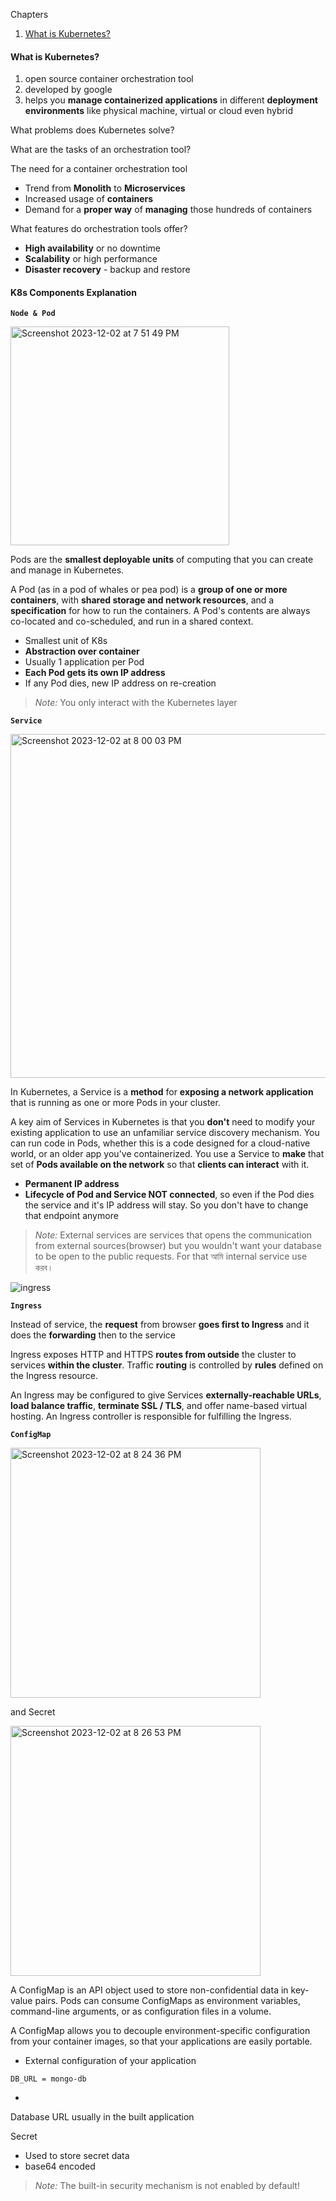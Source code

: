 Chapters

1. [What is Kubernetes?](#what-is-kubernetes)



#### What is Kubernetes? 

1. open source container orchestration tool
2. developed by google
3. helps you **manage containerized applications** in different **deployment environments** like physical machine, virtual or cloud even hybrid 

What problems does Kubernetes solve?

What are the tasks of an orchestration tool?

The need for a container orchestration tool 
- Trend from **Monolith** to **Microservices**
- Increased usage of **containers**
- Demand for a **proper way** of **managing** those hundreds of containers

What features do orchestration tools offer?

- **High availability** or no downtime
- **Scalability** or high performance
- **Disaster recovery** - backup and restore



#### K8s Components Explanation

**`Node & Pod`**

<img width="350" alt="Screenshot 2023-12-02 at 7 51 49 PM" src="https://github.com/Mohsem35/DevOps/assets/58659448/734d24d5-3b90-4378-b0f3-efaaca9a24aa">


Pods are the **smallest deployable units** of computing that you can create and manage in Kubernetes.

A Pod (as in a pod of whales or pea pod) is a **group of one or more containers**, with **shared storage and network resources**, and a **specification** for how to run the containers. A Pod's contents are always co-located and co-scheduled, and run in a shared context. 

- Smallest unit of K8s
- **Abstraction over container**
- Usually 1 application per Pod
- **Each Pod gets its own IP address**
- If any Pod dies, new IP address on re-creation

> _Note:_ You only interact with the Kubernetes layer

 

**`Service`**

<img width="550" alt="Screenshot 2023-12-02 at 8 00 03 PM" src="https://github.com/Mohsem35/DevOps/assets/58659448/f8843ac1-7383-44ab-a529-e5775ca55b4b">


In Kubernetes, a Service is a **method** for **exposing a network application** that is running as one or more Pods in your cluster.

A key aim of Services in Kubernetes is that you **don't** need to modify your existing application to use an unfamiliar service discovery mechanism. You can run code in Pods, whether this is a code designed for a cloud-native world, or an older app you've containerized. You use a Service to **make** that set of **Pods available on the network** so that **clients can interact** with it.


- **Permanent IP address**
- **Lifecycle of Pod and Service NOT connected**, so even if the Pod dies the service and it's IP address will stay. So you don't have to change that endpoint anymore

> _Note:_ External services are services that opens the communication from external sources(browser) but you wouldn't want your database to be open to the public requests. For that আমি internal service use করব।

![ingress](https://github.com/Mohsem35/DevOps/assets/58659448/2bfc8f66-eec4-4e7c-8271-14b1107e7a7b)
 
**`Ingress`**
 
Instead of service, the **request** from browser **goes first to Ingress** and it does the **forwarding** then to the service 

Ingress exposes HTTP and HTTPS **routes from outside** the cluster to services **within the cluster**. Traffic **routing** is controlled by **rules** defined on the Ingress resource.

An Ingress may be configured to give Services **externally-reachable URLs**, **load balance traffic**, **terminate SSL / TLS**, and offer name-based virtual hosting. An Ingress controller is responsible for fulfilling the Ingress.


**`ConfigMap`** 

<img width="400" alt="Screenshot 2023-12-02 at 8 24 36 PM" src="https://github.com/Mohsem35/DevOps/assets/58659448/6c0c4c9f-33aa-43cf-b8d5-a0cfdc43b82f">


and Secret

<img width="400" alt="Screenshot 2023-12-02 at 8 26 53 PM" src="https://github.com/Mohsem35/DevOps/assets/58659448/fab6fdb8-ef95-4f1b-976d-71d2c92e37e5">


A ConfigMap is an API object used to store non-confidential data in key-value pairs. Pods can consume ConfigMaps as environment variables, command-line arguments, or as configuration files in a volume.

A ConfigMap allows you to decouple environment-specific configuration from your container images, so that your applications are easily portable.

- External configuration of your application
```
DB_URL = mongo-db
```
- 

Database URL usually in the built application

Secret 

- Used to store secret data
- base64 encoded

> _Note:_ The built-in security mechanism is not enabled by default!
